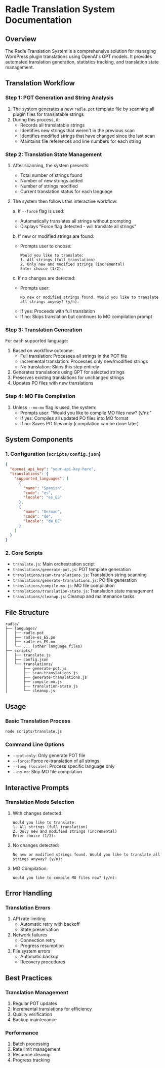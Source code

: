 # Radle Translation System Documentation

## Overview
The Radle Translation System is a comprehensive solution for managing WordPress plugin translations using OpenAI's GPT models. It provides automated translation generation, statistics tracking, and translation state management.

## Translation Workflow

### Step 1: POT Generation and String Analysis
1. The system generates a new `radle.pot` template file by scanning all plugin files for translatable strings
2. During this process, it:
   - Records all translatable strings
   - Identifies new strings that weren't in the previous scan
   - Identifies modified strings that have changed since the last scan
   - Maintains file references and line numbers for each string

### Step 2: Translation State Management
1. After scanning, the system presents:
   - Total number of strings found
   - Number of new strings added
   - Number of strings modified
   - Current translation status for each language

2. The system then follows this interactive workflow:

   a. If `--force` flag is used:
      - Automatically translates all strings without prompting
      - Displays "Force flag detected - will translate all strings"

   b. If new or modified strings are found:
      - Prompts user to choose:
        ```
        Would you like to translate:
        1. All strings (full translation)
        2. Only new and modified strings (incremental)
        Enter choice (1/2):
        ```

   c. If no changes are detected:
      - Prompts user:
        ```
        No new or modified strings found. Would you like to translate all strings anyway? (y/n):
        ```
      - If yes: Proceeds with full translation
      - If no: Skips translation but continues to MO compilation prompt

### Step 3: Translation Generation
For each supported language:
1. Based on workflow outcome:
   - Full translation: Processes all strings in the POT file
   - Incremental translation: Processes only new/modified strings
   - No translation: Skips this step entirely
2. Generates translations using GPT for selected strings
3. Preserves existing translations for unchanged strings
4. Updates PO files with new translations

### Step 4: MO File Compilation
1. Unless `--no-mo` flag is used, the system:
   - Prompts user: "Would you like to compile MO files now? (y/n):"
   - If yes: Compiles all updated PO files into MO format
   - If no: Saves PO files only (compilation can be done later)

## System Components

### 1. Configuration (`scripts/config.json`)
```json
{
  "openai_api_key": "your-api-key-here",
  "translations": {
    "supported_languages": [
      {
        "name": "Spanish",
        "code": "es",
        "locale": "es_ES"
      },
      {
        "name": "German",
        "code": "de",
        "locale": "de_DE"
      }
    ]
  }
}
```

### 2. Core Scripts
- `translate.js`: Main orchestration script
- `translations/generate-pot.js`: POT template generation
- `translations/scan-translations.js`: Translation string scanning
- `translations/generate-translations.js`: PO file generation
- `translations/compile-mo.js`: MO file compilation
- `translations/translation-state.js`: Translation state management
- `translations/cleanup.js`: Cleanup and maintenance tasks

## File Structure
```
radle/
├── languages/
│   ├── radle.pot
│   ├── radle-es_ES.po
│   ├── radle-es_ES.mo
│   └── ... (other language files)
├── scripts/
│   ├── translate.js
│   ├── config.json
│   └── translations/
│       ├── generate-pot.js
│       ├── scan-translations.js
│       ├── generate-translations.js
│       ├── compile-mo.js
│       ├── translation-state.js
│       └── cleanup.js
```

## Usage

### Basic Translation Process
```bash
node scripts/translate.js
```

### Command Line Options
- `--pot-only`: Only generate POT file
- `--force`: Force re-translation of all strings
- `--lang [locale]`: Process specific language only
- `--no-mo`: Skip MO file compilation

## Interactive Prompts

### Translation Mode Selection
1. With changes detected:
   ```
   Would you like to translate:
   1. All strings (full translation)
   2. Only new and modified strings (incremental)
   Enter choice (1/2):
   ```

2. No changes detected:
   ```
   No new or modified strings found. Would you like to translate all strings anyway? (y/n):
   ```

3. MO Compilation:
   ```
   Would you like to compile MO files now? (y/n):
   ```

## Error Handling

### Translation Errors
1. API rate limiting
   - Automatic retry with backoff
   - State preservation
2. Network failures
   - Connection retry
   - Progress resumption
3. File system errors
   - Automatic backup
   - Recovery procedures

## Best Practices

### Translation Management
1. Regular POT updates
2. Incremental translations for efficiency
3. Quality verification
4. Backup maintenance

### Performance
1. Batch processing
2. Rate limit management
3. Resource cleanup
4. Progress tracking
